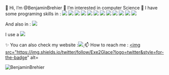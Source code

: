 👋 Hi, I’m @BenjaminBrehier
👀 I’m interested in computer Science
🌱 I have some programing skills in : 
<img src="https://img.shields.io/badge/Java-ED8B00?style=for-the-badge&logo=java&logoColor=white">
<img src="https://img.shields.io/badge/Python-3776AB?style=for-the-badge&logo=python&logoColor=white">
<img src="https://img.shields.io/badge/PHP-777BB4?style=for-the-badge&logo=php&logoColor=white">
<img src="https://img.shields.io/badge/JavaScript-F7DF1E?style=for-the-badge&logo=javascript&logoColor=black">
<img src="https://img.shields.io/badge/HTML5-E34F26?style=for-the-badge&logo=html5&logoColor=white">
<img src="https://img.shields.io/badge/CSS3-1572B6?style=for-the-badge&logo=css3&logoColor=white">
<img src="https://img.shields.io/badge/C%2B%2B-00599C?style=for-the-badge&logo=c%2B%2B&logoColor=white">
<img src="https://img.shields.io/badge/C-00599C?style=for-the-badge&logo=c&logoColor=white">
<img src="https://img.shields.io/badge/Swift-FA7343?style=for-the-badge&logo=swift&logoColor=white">
<img src="https://img.shields.io/badge/Ruby-CC342D?style=for-the-badge&logo=ruby&logoColor=white">
<img src="https://img.shields.io/badge/Lua-2C2D72?style=for-the-badge&logo=lua&logoColor=white">
<img src="https://img.shields.io/badge/Flutter-02569B?style=for-the-badge&logo=flutter&logoColor=white">

And also in : <img src="https://img.shields.io/badge/MySQL-00000F?style=for-the-badge&logo=mysql&logoColor=white">


I use a <img src="https://img.shields.io/badge/Apple-MacBook_AirM1_2020-999999?style=for-the-badge&logo=apple&logoColor=white">

✨ You can also check my website :<a href="https://benjaminbrehier.fr/" target="_blank"><img src="https://img.shields.io/website-up-down-green-red/http/monip.org.svg website:http://monip.org"> </a>
📫 How to reach me : <a href="https://twitter.com/Exe2Glace" target="_blank" ><img src="https://img.shields.io/twitter/follow/Exe2Glace?logo=twitter&style=for-the-badge" alt=
  
  
<img src="https://github-readme-stats.vercel.app/api?username=benjaminbrehier&show_icons=true&theme=dark" alt="BenjaminBrehier" />
<!---
BenjaminBrehier/BenjaminBrehier is a ✨ special ✨ repository because its `README.md` (this file) appears on your GitHub profile.
You can click the Preview link to take a look at your changes.
--->
